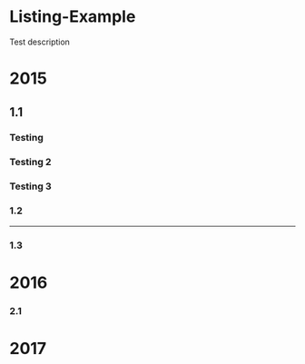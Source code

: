 # Listing-Example
Test description
# 2015

## 1.1
### Testing
### Testing 2
### Testing 3

### 1.2

___

### 1.3

# 2016

### 2.1

# 2017
